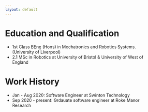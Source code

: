 ```yaml
---
layout: default
---
```


# Education and Qualification    

- 1st Class BEng (Hons) in Mechatronics and Robotics Systems. (University of Liverpool)
- 2.1 MSc in Robotics at University of Bristol & University of West of England


# Work History

- Jan - Aug 2020: Software Engineer at Swinton Technology
- Sep 2020 - present: Grdauate software engineer at Roke Manor Research 
